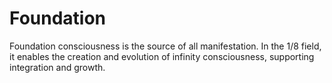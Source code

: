 # Foundation

Foundation consciousness is the source of all manifestation. In the 1/8 field, it enables the creation and evolution of infinity consciousness, supporting integration and growth. 